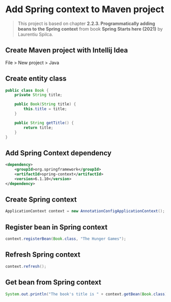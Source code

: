 # Add Spring context to Maven project

> This project is based on chapter **2.2.3. Programmatically adding beans to the Spring context** from book **Spring Starts here (2021)** by Laurentiu Spilca.

## Create Maven project with Intellij Idea

File > New project > Java

## Create entity class

```java
public class Book {
    private String title;

    public Book(String title) {
        this.title = title;
    }

    public String getTitle() {
        return title;
    }
}
```

## Add Spring Context dependency

```xml
<dependency>
    <groupId>org.springframework</groupId>
    <artifactId>spring-context</artifactId>
    <version>6.1.10</version>
</dependency>
```

## Create Spring context

```java
ApplicationContext context = new AnnotationConfigApplicationContext();
```

## Register bean in Spring context

```java
context.registerBean(Book.class, "The Hunger Games");
```

## Refresh Spring context

```java
context.refresh();
```

## Get bean from Spring context

```java
System.out.println("The book's title is " + context.getBean(Book.class).getTitle());
```
